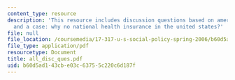 ```yaml
---
content_type: resource
description: 'This resource includes discussion questions based on american exceptionalism
  and a case: why no national health insurance in the united states?'
file: null
file_location: /coursemedia/17-317-u-s-social-policy-spring-2006/b60d5ad143cbe03c63755c220c6d187f_all_disc_ques.pdf
file_type: application/pdf
resourcetype: Document
title: all_disc_ques.pdf
uid: b60d5ad1-43cb-e03c-6375-5c220c6d187f
---
```

